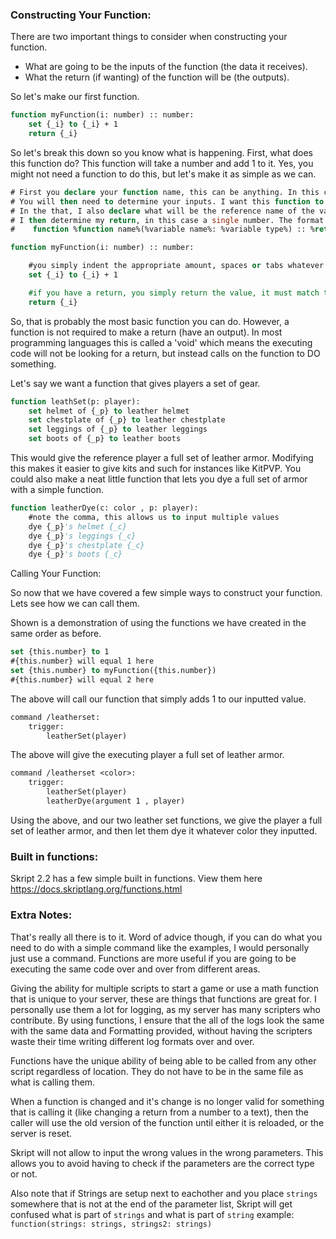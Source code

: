 ### Constructing Your Function:

There are two important things to consider when constructing your function. 
- What are going to be the inputs of the function (the data it receives).
- What the return (if wanting) of the function will be (the outputs).

So let's make our first function.

```vb
function myFunction(i: number) :: number:
    set {_i} to {_i} + 1
    return {_i}
```

So let's break this down so you know what is happening. First, what does this function do? This function will take a number and add 1 to it. Yes, you might not need a function to do this, but let's make it as simple as we can.

```vb
# First you declare your function name, this can be anything. In this case 'myFunction'
# You will then need to determine your inputs. I want this function to take in a single number
# In the that, I also declare what will be the reference name of the variable, in this case 'i' which can be reference by {_i}
# I then determine my return, in this case a single number. The format is as follows:
#    function %function name%(%variable name%: %variable type%) :: %return type%:

function myFunction(i: number) :: number:

    #you simply indent the appropriate amount, spaces or tabs whatever you prefer and put in your code.
    set {_i} to {_i} + 1

    #if you have a return, you simply return the value, it must match the value type you have specified
    return {_i}
```

So, that is probably the most basic function you can do. However, a function is not required to make a return (have an output). In most programming languages this is called a 'void' which means the executing code will not be looking for a return, but instead calls on the function to DO something.

Let's say we want a function that gives players a set of gear.

```vb
function leathSet(p: player):
    set helmet of {_p} to leather helmet
    set chestplate of {_p} to leather chestplate
    set leggings of {_p} to leather leggings
    set boots of {_p} to leather boots
```

This would give the reference player a full set of leather armor. Modifying this makes it easier to give kits and such for instances like KitPVP. You could also make a neat little function that lets you dye a full set of armor with a simple function.

```vb
function leatherDye(c: color , p: player):
    #note the comma, this allows us to input multiple values
    dye {_p}'s helmet {_c}
    dye {_p}'s leggings {_c}
    dye {_p}'s chestplate {_c}
    dye {_p}'s boots {_c}
```

Calling Your Function:

So now that we have covered a few simple ways to construct your function. Lets see how we can call them.

Shown is a demonstration of using the functions we have created in the same order as before.

```vb
set {this.number} to 1
#{this.number} will equal 1 here
set {this.number} to myFunction({this.number})
#{this.number} will equal 2 here
```

The above will call our function that simply adds 1 to our inputted value.

```vb
command /leatherset:
    trigger:
        leatherSet(player)
```

The above will give the executing player a full set of leather armor.

```vb
command /leatherset <color>:
    trigger:
        leatherSet(player)
        leatherDye(argument 1 , player)
```

Using the above, and our two leather set functions, we give the player a full set of leather armor, and then let them dye it whatever color they inputted.

### Built in functions:

Skript 2.2 has a few simple built in functions. View them here https://docs.skriptlang.org/functions.html

### Extra Notes:

That's really all there is to it. Word of advice though, if you can do what you need to do with a simple command like the examples, I would personally just use a command. Functions are more useful if you are going to be executing the same code over and over from different areas.

Giving the ability for multiple scripts to start a game or use a math function that is unique to your server, these are things that functions are great for. I personally use them a lot for logging, as my server has many scripters who contribute. By using functions, I ensure that the all of the logs look the same with the same data and Formatting provided, without having the scripters waste their time writing different log formats over and over.

Functions have the unique ability of being able to be called from any other script regardless of location. They do not have to be in the same file as what is calling them.

When a function is changed and it's change is no longer valid for something that is calling it (like changing a return from a number to a text), then the caller will use the old version of the function until either it is reloaded, or the server is reset.

Skript will not allow to input the wrong values in the wrong parameters. This allows you to avoid having to check if the parameters are the correct type or not.

Also note that if Strings are setup next to eachother and you place `strings` somewhere that is not at the end of the parameter list, Skript will get confused what is part of `strings` and what is part of `string` example: `function(strings: strings, strings2: strings)`
